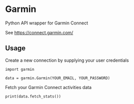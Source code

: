 # Garmin
Python API wrapper for Garmin Connect

See https://connect.garmin.com/

## Usage
Create a new connection by supplying your user credentials
```
import garmin

data = garmin.Garmin(YOUR_EMAIL, YOUR_PASSWORD)
```

Fetch your Garmin Connect activities data
```
print(data.fetch_stats())
```
